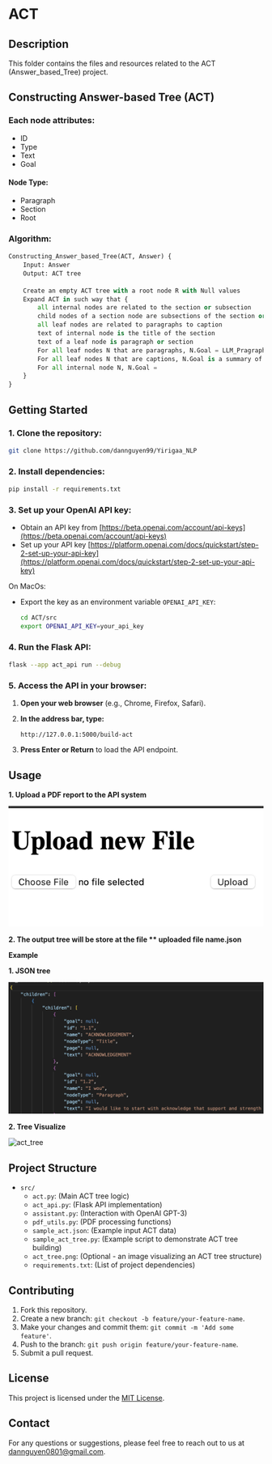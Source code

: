 # ACT

## Description
This folder contains the files and resources related to the ACT (Answer_based_Tree) project.


## Constructing Answer-based Tree (ACT)

### Each node attributes:
- ID
- Type
- Text
- Goal

#### Node Type: 
- Paragraph
- Section
- Root

### Algorithm:
```python
Constructing_Answer_based_Tree(ACT, Answer) {
    Input: Answer
    Output: ACT tree

    Create an empty ACT tree with a root node R with Null values
    Expand ACT in such way that {
        all internal nodes are related to the section or subsection
        child nodes of a section node are subsections of the section or are paragraphs or captions in that section related to the section
        all leaf nodes are related to paragraphs to caption
        text of internal node is the title of the section
        text of a leaf node is paragraph or section
        For all leaf nodes N that are paragraphs, N.Goal = LLM_Pragraph_Main_Goal(N.Text)
        For all leaf nodes N that are captions, N.Goal is a summary of the caption
        For all internal node N, N.Goal =
    }
}
```

## Getting Started

### 1. Clone the repository:
   ```bash
   git clone https://github.com/dannguyen99/Yirigaa_NLP
   ```

### 2. **Install dependencies:**
   ```bash
   pip install -r requirements.txt
   ```

### 3. Set up your OpenAI API key:
   * Obtain an API key from [https://beta.openai.com/account/api-keys](https://beta.openai.com/account/api-keys)
   * Set up your API key [https://platform.openai.com/docs/quickstart/step-2-set-up-your-api-key](https://platform.openai.com/docs/quickstart/step-2-set-up-your-api-key)

   On MacOs:
   * Export the key as an environment variable `OPENAI_API_KEY`:
     ```bash
     cd ACT/src
     export OPENAI_API_KEY=your_api_key 
     ```

### 4. Run the Flask API:
   ```bash
   flask --app act_api run --debug
   ```

### 5. Access the API in your browser:

1. **Open your web browser** (e.g., Chrome, Firefox, Safari).

2. **In the address bar, type:** 
   ```
   http://127.0.0.1:5000/build-act
   ```

3. **Press Enter or Return** to load the API endpoint.

## Usage

**1. Upload a PDF report to the API system**

![act-api](build_act_api.png "ACT interface")

**2. The output tree will be store at the file ** uploaded file name.json**

**Example**

**1. JSON tree**

![example_tree_json](example_tree_json.png "Example JSON tree")

**2. Tree Visualize**

![act_tree](act_tree.png "Samle ACT tree")

## Project Structure

* `src/`
   * `act.py`: (Main ACT tree logic)
   * `act_api.py`:  (Flask API implementation)
   * `assistant.py`: (Interaction with OpenAI GPT-3)
   * `pdf_utils.py`:  (PDF processing functions)
   * `sample_act.json`: (Example input ACT data)
   * `sample_act_tree.py`: (Example script to demonstrate ACT tree building)
   * `act_tree.png`: (Optional - an image visualizing an ACT tree structure)
   * `requirements.txt`: (List of project dependencies)



## Contributing
1. Fork this repository.
2. Create a new branch: `git checkout -b feature/your-feature-name`.
3. Make your changes and commit them: `git commit -m 'Add some feature'`.
4. Push to the branch: `git push origin feature/your-feature-name`.
5. Submit a pull request.

## License
This project is licensed under the [MIT License](LICENSE).

## Contact
For any questions or suggestions, please feel free to reach out to us at [dannguyen0801@gmail.com](dannguyen0801@gmail.com).
   
   